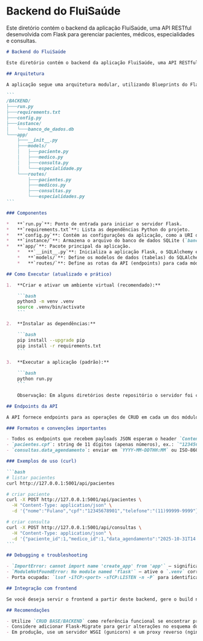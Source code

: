 # Backend do FluiSaúde

Este diretório contém o backend da aplicação FluiSaúde, uma API RESTful desenvolvida com Flask para gerenciar pacientes, médicos, especialidades e consultas.
````markdown
# Backend do FluiSaúde

Este diretório contém o backend da aplicação FluiSaúde, uma API RESTful desenvolvida com Flask para gerenciar pacientes, médicos, especialidades e consultas.

## Arquitetura

A aplicação segue uma arquitetura modular, utilizando Blueprints do Flask para separar as responsabilidades de cada entidade do sistema.

```
/BACKEND/
├───run.py
├───requirements.txt
├───config.py
├───instance/
│   └───banco_de_dados.db
└───app/
    ├───__init__.py
    ├───models/
    │   ├───paciente.py
    │   ├───medico.py
    │   ├───consulta.py
    │   └───especialidade.py
    └───routes/
        ├───pacientes.py
        ├───medicos.py
        ├───consultas.py
        └───especialidades.py
```

### Componentes

*   **`run.py`**: Ponto de entrada para iniciar o servidor Flask.
*   **`requirements.txt`**: Lista as dependências Python do projeto.
*   **`config.py`**: Contém as configurações da aplicação, como a URI do banco de dados e a chave secreta.
*   **`instance/`**: Armazena o arquivo do banco de dados SQLite (`banco_de_dados.db`).
*   **`app/`**: Pacote principal da aplicação.
    *   **`__init__.py`**: Inicializa a aplicação Flask, o SQLAlchemy e registra os Blueprints.
    *   **`models/`**: Define os modelos de dados (tabelas) do SQLAlchemy.
    *   **`routes/`**: Define as rotas da API (endpoints) para cada módulo usando Blueprints.

## Como Executar (atualizado e prático)

1.  **Criar e ativar um ambiente virtual (recomendado):**

    ```bash
    python3 -m venv .venv
    source .venv/bin/activate
    ```

2.  **Instalar as dependências:**

    ```bash
    pip install --upgrade pip
    pip install -r requirements.txt
    ```

3.  **Executar a aplicação (padrão):**

    ```bash
    python run.py
    ```

    Observação: Em alguns diretórios deste repositório o servidor foi configurado para rodar na porta **5001** (para evitar conflitos). Verifique `run.py` se quiser confirmar/alterar a porta.

## Endpoints da API

A API fornece endpoints para as operações de CRUD em cada um dos módulos. Os endpoints têm prefixo `/api/` (ex.: `/api/pacientes`).

### Formatos e convenções importantes

- Todos os endpoints que recebem payloads JSON esperam o header `Content-Type: application/json`.
- `pacientes.cpf`: string de 11 dígitos (apenas números), ex.: `"12345678901"`.
- `consultas.data_agendamento`: enviar em `YYYY-MM-DDTHH:MM` ou ISO-8601; o backend faz parse para `datetime`.

### Exemplos de uso (curl)

```bash
# listar pacientes
curl http://127.0.0.1:5001/api/pacientes

# criar paciente
curl -X POST http://127.0.0.1:5001/api/pacientes \
  -H "Content-Type: application/json" \
  -d '{"nome":"Fulano","cpf":"12345678901","telefone":"(11)99999-9999"}'

# criar consulta
curl -X POST http://127.0.0.1:5001/api/consultas \
  -H "Content-Type: application/json" \
  -d '{"paciente_id":1,"medico_id":1,"data_agendamento":"2025-10-31T14:30"}'
```

## Debugging e troubleshooting

- `ImportError: cannot import name 'create_app' from 'app'` — significa que `app/__init__.py` não exporta `create_app`. Use a versão funcional em `CRUD BASE/BACKEND` ou copie `CRUD BASE/BACKEND/app/` para `BACKEND/app/`.
- `ModuleNotFoundError: No module named 'flask'` — ative o `.venv` correto e instale as dependências com `pip install -r requirements.txt`.
- Porta ocupada: `lsof -iTCP:<port> -sTCP:LISTEN -n -P` para identificar e `kill <PID>` para liberar.

## Integração com frontend

Se você deseja servir o frontend a partir deste backend, gere o build no diretório `FRONTEND` e copie o conteúdo de `dist/` para `BACKEND/app/static/app/` (ou para `CRUD BASE/BACKEND/app/static/app/` caso prefira o backend de referência). Em seguida, acesse a raiz (`/`) para ver o SPA servido pelo Flask.

## Recomendações

- Utilize `CRUD BASE/BACKEND` como referência funcional se encontrar problemas com `BACKEND/`.
- Considere adicionar Flask-Migrate para gerir alterações no esquema do banco.
- Em produção, use um servidor WSGI (gunicorn) e um proxy reverso (nginx).

````
